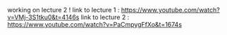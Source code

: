 working on lecture 2 ! 
link to lecture 1 : https://www.youtube.com/watch?v=VMj-3S1tku0&t=4146s
link to lecture 2 : https://www.youtube.com/watch?v=PaCmpygFfXo&t=1674s
